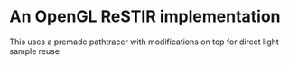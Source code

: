 
# An OpenGL ReSTIR implementation

This uses a premade pathtracer with modifications on top for direct light sample reuse
